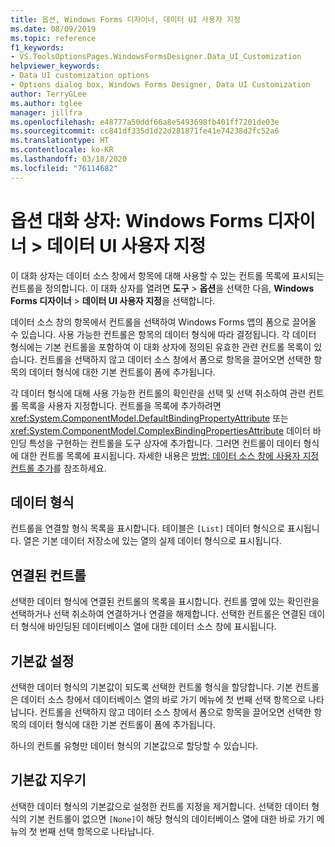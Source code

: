 ```yaml
---
title: 옵션, Windows Forms 디자이너, 데이터 UI 사용자 지정
ms.date: 08/09/2019
ms.topic: reference
f1_keywords:
- VS.ToolsOptionsPages.WindowsFormsDesigner.Data_UI_Customization
helpviewer_keywords:
- Data UI customization options
- Options dialog box, Windows Forms Designer, Data UI Customization
author: TerryGLee
ms.author: tglee
manager: jillfra
ms.openlocfilehash: e48777a50ddf66a8e5493698fb401ff7201de03e
ms.sourcegitcommit: cc841df335d1d22d281871fe41e74238d2fc52a6
ms.translationtype: HT
ms.contentlocale: ko-KR
ms.lasthandoff: 03/18/2020
ms.locfileid: "76114682"
---
```

# <a name="options-dialog-box-windows-forms-designer--data-ui-customization"></a>옵션 대화 상자: Windows Forms 디자이너 > 데이터 UI 사용자 지정

이 대화 상자는 데이터 소스 창에서 항목에 대해 사용할 수 있는 컨트롤 목록에 표시되는 컨트롤을 정의합니다. 이 대화 상자를 열려면 **도구** > **옵션**을 선택한 다음, **Windows Forms 디자이너** > **데이터 UI 사용자 지정**을 선택합니다.

데이터 소스 창의 항목에서 컨트롤을 선택하여 Windows Forms 앱의 폼으로 끌어올 수 있습니다. 사용 가능한 컨트롤은 항목의 데이터 형식에 따라 결정됩니다. 각 데이터 형식에는 기본 컨트롤을 포함하여 이 대화 상자에 정의된 유효한 관련 컨트롤 목록이 있습니다. 컨트롤을 선택하지 않고 데이터 소스 창에서 폼으로 항목을 끌어오면 선택한 항목의 데이터 형식에 대한 기본 컨트롤이 폼에 추가됩니다.

각 데이터 형식에 대해 사용 가능한 컨트롤의 확인란을 선택 및 선택 취소하여 관련 컨트롤 목록을 사용자 지정합니다. 컨트롤을 목록에 추가하려면 <xref:System.ComponentModel.DefaultBindingPropertyAttribute> 또는 <xref:System.ComponentModel.ComplexBindingPropertiesAttribute> 데이터 바인딩 특성을 구현하는 컨트롤을 도구 상자에 추가합니다. 그러면 컨트롤이 데이터 형식에 대한 컨트롤 목록에 표시됩니다. 자세한 내용은 [방법: 데이터 소스 창에 사용자 지정 컨트롤 추가](../..//data-tools/add-custom-controls-to-the-data-sources-window.md)를 참조하세요.

## <a name="data-type"></a>데이터 형식

컨트롤을 연결할 형식 목록을 표시합니다. 테이블은 `[List]` 데이터 형식으로 표시됩니다. 열은 기본 데이터 저장소에 있는 열의 실제 데이터 형식으로 표시됩니다.

## <a name="associated-controls"></a>연결된 컨트롤

선택한 데이터 형식에 연결된 컨트롤의 목록을 표시합니다. 컨트롤 옆에 있는 확인란을 선택하거나 선택 취소하여 연결하거나 연결을 해제합니다. 선택한 컨트롤은 연결된 데이터 형식에 바인딩된 데이터베이스 열에 대한 데이터 소스 창에 표시됩니다.

## <a name="set-default"></a>기본값 설정

선택한 데이터 형식의 기본값이 되도록 선택한 컨트롤 형식을 할당합니다. 기본 컨트롤은 데이터 소스 창에서 데이터베이스 열의 바로 가기 메뉴에 첫 번째 선택 항목으로 나타납니다. 컨트롤을 선택하지 않고 데이터 소스 창에서 폼으로 항목을 끌어오면 선택한 항목의 데이터 형식에 대한 기본 컨트롤이 폼에 추가됩니다.

하나의 컨트롤 유형만 데이터 형식의 기본값으로 할당할 수 있습니다.

## <a name="clear-default"></a>기본값 지우기

선택한 데이터 형식의 기본값으로 설정한 컨트롤 지정을 제거합니다. 선택한 데이터 형식의 기본 컨트롤이 없으면 `[None]`이 해당 형식의 데이터베이스 열에 대한 바로 가기 메뉴의 첫 번째 선택 항목으로 나타납니다.
